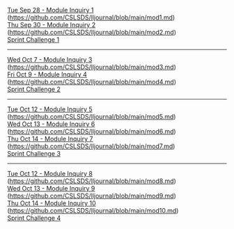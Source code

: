 [Tue Sep 28 - Module Inquiry 1](https://github.com/CSLSDS/lljournal/blob/main/mod1.md) (https://github.com/CSLSDS/lljournal/blob/main/mod1.md)  
[Thu Sep 30 - Module Inquiry 2](https://github.com/CSLSDS/lljournal/blob/main/mod2.md) (https://github.com/CSLSDS/lljournal/blob/main/mod2.md)  
[Sprint Challenge 1](https://docs.google.com/document/d/15IxyGCAiTNf3pMfXpSPOCvLVLEDFI3CoYYEzMCl2dXM/edit?usp=sharing)  
___
[Wed Oct 7 - Module Inquiry 3](https://github.com/CSLSDS/lljournal/blob/main/mod3.md) (https://github.com/CSLSDS/lljournal/blob/main/mod3.md)  
[Fri Oct 9 - Module Inquiry 4](https://github.com/CSLSDS/lljournal/blob/main/mod4.md) (https://github.com/CSLSDS/lljournal/blob/main/mod4.md)  
[Sprint Challenge 2](https://docs.google.com/document/d/16tj1e6ykCdpvJ_FOeFteShWF9mVkOrW6qF6uO9iyE_U/edit?usp=sharing)  
___  
[Tue Oct 12 - Module Inquiry 5](https://github.com/CSLSDS/lljournal/blob/main/mod5.md) (https://github.com/CSLSDS/lljournal/blob/main/mod5.md)  
[Wed Oct 13 - Module Inquiry 6](https://github.com/CSLSDS/lljournal/blob/main/mod6.md) (https://github.com/CSLSDS/lljournal/blob/main/mod6.md)  
[Thu Oct 14 - Module Inquiry 7](https://github.com/CSLSDS/lljournal/blob/main/mod7.md) (https://github.com/CSLSDS/lljournal/blob/main/mod7.md)  
[Sprint Challenge 3](https://docs.google.com/document/d/1Yl9Fgovvo9cvMR7mR04Hek-CFipn_vfSYu4O3S3RGnw/edit?usp=sharing)  
___
[Tue Oct 12 - Module Inquiry 8](https://github.com/CSLSDS/lljournal/blob/main/mod8.md) (https://github.com/CSLSDS/lljournal/blob/main/mod8.md)  
[Wed Oct 13 - Module Inquiry 9](https://github.com/CSLSDS/lljournal/blob/main/mod9.md) (https://github.com/CSLSDS/lljournal/blob/main/mod9.md)  
[Thu Oct 14 - Module Inquiry 10](https://github.com/CSLSDS/lljournal/blob/main/mod10.md) (https://github.com/CSLSDS/lljournal/blob/main/mod10.md)  
[Sprint Challenge 4](https://docs.google.com/document/d/1kKwCE3ZjLG93uxsajgcjWTAcbOugdOOBru1o1-2q_1M/edit?usp=sharing)  

